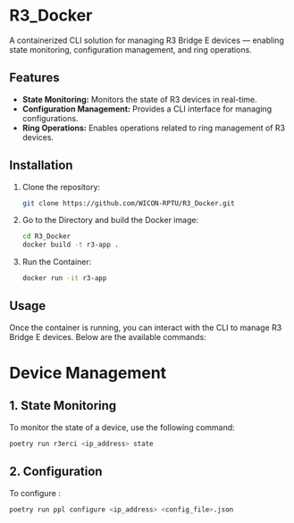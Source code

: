 # R3_Docker
A containerized CLI solution for managing R3 Bridge E devices — enabling state monitoring, configuration management, and ring operations.

## Features

- **State Monitoring:** Monitors the state of R3 devices in real-time.
- **Configuration Management:** Provides a CLI interface for managing configurations.
- **Ring Operations:** Enables operations related to ring management of R3 devices.

## Installation

1. Clone the repository:
   ```bash
   git clone https://github.com/WICON-RPTU/R3_Docker.git

2. Go to the Directory and build the Docker image:
   ```bash
   cd R3_Docker
   docker build -t r3-app .

3. Run the Container:
   ```bash
   docker run -it r3-app
## Usage

Once the container is running, you can interact with the CLI to manage R3 Bridge E devices. Below are the available commands:
# Device Management
## 1. **State Monitoring**
To monitor the state of a device, use the following command:
  ```bash
  poetry run r3erci <ip_address> state
```
## 2. **Configuration**
To configure :
```bash
poetry run ppl configure <ip_address> <config_file>.json



